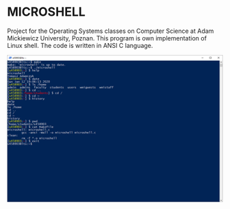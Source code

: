 # MICROSHELL

Project for the Operating Systems classes on Computer Science at Adam Mickiewicz University, Poznan. This program is own implementation of Linux shell. The code is written in ANSI C language.

![12345](https://github.com/WangHoHan/microshell/blob/master/microshell.png)
